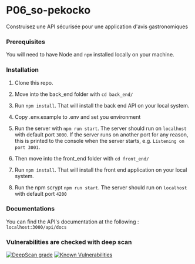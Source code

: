 # P06_so-pekocko
Construisez une API sécurisée pour une application d'avis gastronomiques

### Prerequisites ###

You will need to have Node and `npm` installed locally on your machine.

### Installation ###

1. Clone this repo. 

2. Move into the back_end folder with `cd back_end/`
3. Run `npm install`. That will install the back end API on your local system.
4. Copy .env.example to .env and set you environment
5. Run the server with `npm run start`. The server should run on `localhost` with default port `3000`. If the
    server runs on another port for any reason, this is printed to the
    console when the server starts, e.g. `Listening on port 3001`.

6. Then move into the front_end folder with `cd front_end/`
7. Run `npm install`. That will install the front end application on your local system. 
8. Run the npm scrypt `npm run start`.
    The server should run on `localhost` with default port `4200`

### Documentations ###
You can find the API's documentation at the following : 
`localhost:3000/api/docs`


### Vulnerabilities are checked with deep scan ###
[![DeepScan grade](https://deepscan.io/api/teams/11502/projects/14404/branches/267003/badge/grade.svg)](https://deepscan.io/dashboard#view=project&tid=11502&pid=14404&bid=267003)
[![Known Vulnerabilities](https://snyk.io/test/github/dimitriobin/P06_so-pekocko/badge.svg)](https://snyk.io/test/github/dimitriobin/P06_so-pekocko)
